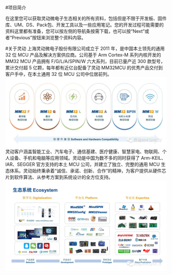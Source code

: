 #项目简介

在这里您可以获取灵动微电子生态相关的所有资料，包括但是不限于开发板、固件库、UM、DS、Pack包、开发工具以及一些应用笔记。您的开发过程可能需要的资料这里都有准备，您可以按左侧的导航条按需下载，也可以按“Next”或者“Previous”按钮来浏览整个资料内容。

#关于灵动
上海灵动微电子股份有限公司成立于 2011 年，是中国本土领先的通用 32 位 MCU 产品及解决方案供应商。公司基于 Arm Cortex-M 系列内核开发的 MM32 MCU 产品拥有 F/G/L/A/SPIN/W 六大系列，目前已量产近 300 款型号，累计交付超 5 亿颗，每年都有近亿台配备了灵动 MM32MCU 的优秀产品交付到客户手中，在本土通用 32 位 MCU 公司中位居前列。
![芯片系列](./image/芯片系列.jpg)
灵动客户涵盖智能工业、汽车电子、通信基建、医疗健康、智慧家电、物联网、个人设备、手机和电脑等应用领域。灵动是中国为数不多的同时获得了 Arm-KEIL、IAR、SEGGER 官方支持的本土 MCU 公司，并建立了独立、完整的通用 MCU 生态体系。灵动始终秉承着“诚信、承诺、创新、合作”的精神，为客户提供从硬件芯片到软件算法、从参考方案到系统设计的全方位支持。
![生态系统](./image/生态系统.jpg)